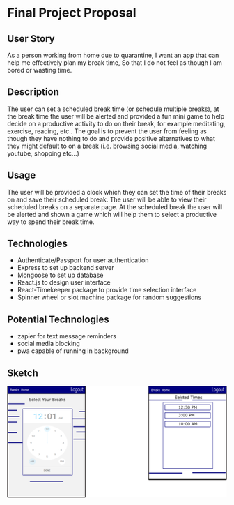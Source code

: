 # Final Project Proposal

## User Story

As a person working from home due to quarantine,
I want an app that can help me effectively plan my break time,
So that I do not feel as though I am bored or wasting time.

## Description

The user can set a scheduled break time (or schedule multiple breaks), 
at the break time the user will be alerted and provided a fun mini game to help decide
on a productive activity to do on their break, for example meditating, exercise, reading, etc..
The goal is to prevent the user from feeling as though they have nothing to do and provide
positive alternatives to what they might default to on a break (i.e. browsing social media, watching youtube, shopping etc...)

## Usage

The user will be provided a clock which they can set the time of their breaks on and save their scheduled break.
The user will be able to view their scheduled breaks on a separate page.
At the scheduled break the user will be alerted and shown a game which will help them to select
a productive way to spend their break time.


## Technologies

* Authenticate/Passport for user authentication
* Express to set up backend server
* Mongoose to set up database
* React.js to design user interface
* React-Timekeeper package to provide time selection interface
* Spinner wheel or slot machine package for random suggestions

## Potential Technologies

* zapier for text message reminders
* social media blocking
* pwa capable of running in background

## Sketch

![](project3.png)